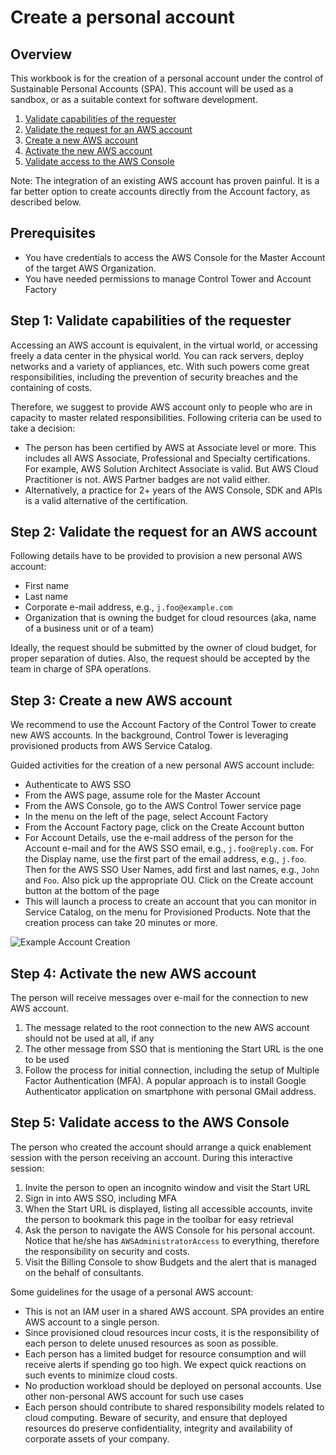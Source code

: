 # Create a personal account

## Overview

This workbook is for the creation of a personal account under the control of Sustainable Personal Accounts (SPA). This account will be used as a sandbox, or as a suitable context for software development.

1. [Validate capabilities of the requester](#step-1)
2. [Validate the request for an AWS account](#step-2)
3. [Create a new AWS account](#step-3)
4. [Activate the new AWS account](#step-4)
5. [Validate access to the AWS Console](#step-5)

Note: The integration of an existing AWS account has proven painful. It is a far better option to create accounts directly from the Account factory, as described below.

## Prerequisites

- You have credentials to access the AWS Console for the Master Account of the target AWS Organization.
- You have needed permissions to manage Control Tower and Account Factory

## Step 1: Validate capabilities of the requester <a id="step-1"></a>

Accessing an AWS account is equivalent, in the virtual world, or accessing freely a data center in the physical world. You can rack servers, deploy networks and a variety of appliances, etc. With such powers come great responsibilities, including the prevention of security breaches and the containing of costs.

Therefore, we suggest to provide AWS account only to people who are in capacity to master related responsibilities. Following criteria can be used to take a decision:

- The person has been certified by AWS at Associate level or more. This includes all AWS Associate, Professional and Specialty certifications. For example, AWS Solution Architect Associate is valid. But AWS Cloud Practitioner is not. AWS Partner badges are not valid either.
- Alternatively, a practice for 2+ years of the AWS Console, SDK and APIs is a valid alternative of the certification.

## Step 2: Validate the request for an AWS account <a id="step-2"></a>

Following details have to be provided to provision a new personal AWS account:

- First name
- Last name
- Corporate e-mail address, e.g., `j.foo@example.com`
- Organization that is owning the budget for cloud resources (aka, name of a business unit or of a team)

Ideally, the request should be submitted by the owner of cloud budget, for proper separation of duties. Also, the request should be accepted by the team in charge of SPA operations.

## Step 3: Create a new AWS account <a id="step-3"></a>

We recommend to use the Account Factory of the Control Tower to create new AWS accounts. In the background, Control Tower is leveraging provisioned products from AWS Service Catalog.

Guided activities for the creation of a new personal AWS account include:

- Authenticate to AWS SSO
- From the AWS page, assume role for the Master Account
- From the AWS Console, go to the AWS Control Tower service page
- In the menu on the left of the page, select Account Factory
- From the Account Factory page, click on the Create Account button
- For Account Details, use the e-mail address of the person for the Account e-mail and for the AWS SSO email, e.g., `j.foo@reply.com`. For the Display name, use the first part of the email address, e.g., `j.foo`. Then for the AWS SSO User Names, add first and last names, e.g., `John` and `Foo`. Also pick up the appropriate OU. Click on the Create account button at the bottom of the page
- This will launch a process to create an account that you can monitor in Service Catalog, on the menu for Provisioned Products. Note that the creation process can take 20 minutes or more.

![Example Account Creation](./medias/enroll-account-in-account-factory.png)

## Step 4: Activate the new AWS account <a id="step-4"></a>

The person will receive messages over e-mail for the connection to new AWS account.

1. The message related to the root connection to the new AWS account should not be used at all, if any
2. The other message from SSO that is mentioning the Start URL is the one to be used
3. Follow the process for initial connection, including the setup of Multiple Factor Authentication (MFA). A popular approach is to install Google Authenticator application on smartphone with personal GMail address.

## Step 5: Validate access to the AWS Console <a id="step-5"></a>

The person who created the account should arrange a quick enablement session with the person receiving an account. During this interactive session:

1. Invite the person to open an incognito window and visit the Start URL
2. Sign in into AWS SSO, including MFA
3. When the Start URL is displayed, listing all accessible accounts, invite the person to bookmark this page in the toolbar for easy retrieval
4. Ask the person to navigate the AWS Console for his personal account. Notice that he/she has `AWSAdministratorAccess` to everything, therefore the responsibility on security and costs.
5. Visit the Billing Console to show Budgets and the alert that is managed on the behalf of consultants.

Some guidelines for the usage of a personal AWS account:

- This is not an IAM user in a shared AWS account. SPA provides an entire AWS account to a single person.
- Since provisioned cloud resources incur costs, it is the responsibility of each person to delete unused resources as soon as possible.
- Each person has a limited budget for resource consumption and will receive alerts if spending go too high. We expect quick reactions on such events to minimize cloud costs.
- No production workload should be deployed on personal accounts. Use other non-personal AWS account for such use cases
- Each person should contribute to shared responsibility models related to cloud computing. Beware of security, and ensure that deployed resources do preserve confidentiality, integrity and availability of corporate assets of your company.
